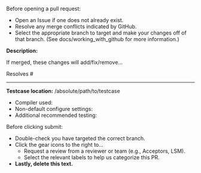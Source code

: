 Before opening a pull request:
* Open an Issue if one does not already exist.
* Resolve any merge conflicts indicated by GitHub.
* Select the appropriate branch to target and make your changes off of that branch. (See docs/working_with_github for more information.)

<!-- DELETE TEXT ABOVE BEFORE SUBMITTING -->

**Description:**

If merged, these changes will add/fix/remove...

Resolves #
<!-- insert Issue number after # above (no spaces)-->

<!-- If testing is not required, delete the section below. -->
----

**Testcase location:** /absolute/path/to/testcase

<!-- Please modify file permissions to allow access for reviewers! -->

* Compiler used:
* Non-default configure settings:
* Additional recommended testing:

<!-- DELETE TEXT BELOW BEFORE SUBMITTING -->
Before clicking submit:
* Double-check you have targeted the correct branch.
* Click the gear icons to the right to...
  * Request a review from a reviewer or team (e.g., Acceptors, LSM).
  * Select the relevant labels to help us categorize this PR.
* **Lastly, delete this text.**
